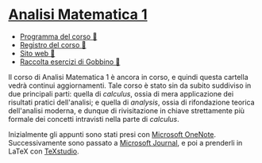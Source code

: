 # [Analisi Matematica 1](https://esami.unipi.it/programma.php?c=53660&aa=2022&cid=9&did=20)

- [Programma del corso 📘](https://esami.unipi.it/programma.php?c=53660&aa=2022&cid=9&did=20)
- [Registro del corso 📑](https://unimap.unipi.it/registri/dettregistriNEW.php?re=7083962::::&ri=8292)
- [Sito web 🔗](https://pagine.dm.unipi.it/alberti/didattica/didattica.html#corso1)
- [Raccolta esercizi di Gobbino 🎒](http://pagine.dm.unipi.it/gobbino/Home_Page/ArchivioDidattico.html)

Il corso di Analisi Matematica 1 è ancora in corso, e quindi questa cartella vedrà continui aggiornamenti. Tale
corso è stato sin da subito suddiviso in due principali parti: quella di *calculus*, ossia di mera applicazione
dei risultati pratici dell'analisi; e quella di *analysis*, ossia di rifondazione teorica dell'analisi
moderna, e dunque di rivisitazione in chiave strettamente più formale dei concetti intravisti nella parte di *calculus*.

Inizialmente gli appunti sono stati presi con [Microsoft OneNote](https://www.onenote.com/). Successivamente sono
passato a [Microsoft Journal](https://apps.microsoft.com/store/detail/microsoft-journal/9N318R854RHH?hl=it-it&gl=it),
e poi a prenderli in LaTeX con [TeXstudio](https://www.texstudio.org/).